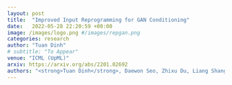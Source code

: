 ```yaml
---
layout: post
title:  "Improved Input Reprogramming for GAN Conditioning"
date:   2022-05-28 22:20:59 +00:00
image: /images/logo.png #/images/repgan.png
categories: research
author: "Tuan Dinh"
# subtitle: "To Appear"
venue: "ICML (UpML)"
arxiv: https://arxiv.org/abs/2201.02692
authors: "<strong>Tuan Dinh</strong>, Daewon Seo, Zhixu Du, Liang Shang, Kangwook Lee"
---
```

<!-- [Presented Slides](){:target="_blank"} -->
